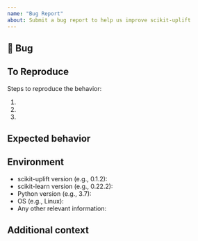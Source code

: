 ```yaml
---
name: "Bug Report"
about: Submit a bug report to help us improve scikit-uplift
---
```


## 🐛 Bug

<!-- A clear and concise description of what the bug is. -->

## To Reproduce

Steps to reproduce the behavior:

1.
1.
1.

<!-- If you have a code sample, error messages, stack traces, please provide it here as well -->

## Expected behavior

<!-- A clear and concise description of what you expected to happen. -->

## Environment

 - scikit-uplift version (e.g., 0.1.2):
 - scikit-learn version (e.g., 0.22.2):
 - Python version (e.g., 3.7):
 - OS (e.g., Linux):
 - Any other relevant information:

## Additional context

<!-- Add any other context about the problem here. -->